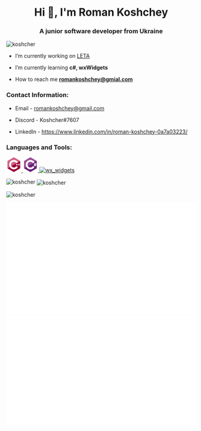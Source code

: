 <h1 align="center">Hi 👋, I'm Roman Koshchey</h1>
<h3 align="center">A junior software developer from Ukraine</h3>

<p align="left"> <img src="https://komarev.com/ghpvc/?username=koshcher&label=Profile%20views&color=0e75b6&style=flat" alt="koshcher" /> </p>

- I’m currently working on [LETA](https://github.com/Koshcher/LETA)

- I’m currently learning **c#, wxWidgets**

- How to reach me **romankoshchey@gmial.com**

<h3 align="left">Contact Information:</h3>

- Email - romankoshchey@gmail.com

- Discord - Koshcher#7607

- LinkedIn - https://www.linkedin.com/in/roman-koshchey-0a7a03223/

<h3 align="left">Languages and Tools:</h3>
<p align="left"> <a href="https://www.w3schools.com/cpp/" target="_blank" rel="noreferrer"> <img src="https://raw.githubusercontent.com/devicons/devicon/master/icons/cplusplus/cplusplus-original.svg" alt="cplusplus" width="40" height="40"/> </a> <a href="https://www.w3schools.com/cs/" target="_blank" rel="noreferrer"> <img src="https://raw.githubusercontent.com/devicons/devicon/master/icons/csharp/csharp-original.svg" alt="csharp" width="40" height="40"/> </a> <a href="https://www.wxwidgets.org/" target="_blank" rel="noreferrer"> <img src="https://upload.wikimedia.org/wikipedia/commons/b/bb/WxWidgets.svg" alt="wx_widgets" width="40" height="40"/> </a> </p>

<p><img align="left" src="https://github-readme-stats.vercel.app/api/top-langs?username=koshcher&show_icons=true&locale=en&layout=compact&theme=dracula" alt="koshcher" /></p>

<p>&nbsp;<img align="center" src="https://github-readme-stats.vercel.app/api?username=koshcher&show_icons=true&locale=en&theme=dracula" alt="koshcher" /></p>

<p><img align="center" src="https://github-readme-streak-stats.herokuapp.com/?user=koshcher&theme=dracula" alt="koshcher" /></p>


![](https://github.com/jstrieb/github-stats/blob/master/generated/overview.svg)
![](https://github.com/jstrieb/github-stats/blob/master/generated/languages.svg)
